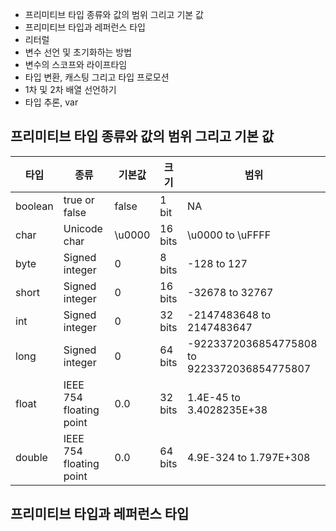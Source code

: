 * 프리미티브 타입 종류와 값의 범위 그리고 기본 값
* 프리미티브 타입과 레퍼런스 타입
* 리터럴
* 변수 선언 및 초기화하는 방법
* 변수의 스코프와 라이프타임
* 타입 변환, 캐스팅 그리고 타입 프로모션
* 1차 및 2차 배열 선언하기
* 타입 추론, var

## 프리미티브 타입 종류와 값의 범위 그리고 기본 값
|타입|종류|기본값|크기|범위|
|--------|-------|--------|-------|--------|
|boolean|true or false|false|1 bit|NA|
|char|Unicode char|\u0000|16 bits|\u0000 to \uFFFF|
|byte|Signed integer|0|8 bits|-128 to 127|
|short|Signed integer|0|16 bits|-32678 to 32767|
|int|Signed integer|0|32 bits|-2147483648 to 2147483647|
|long|Signed integer|0|64 bits|-9223372036854775808 to 9223372036854775807|
|float|IEEE 754 floating point|0.0|32 bits|1.4E-45 to 3.4028235E+38|
|double|IEEE 754 floating point|0.0|64 bits|4.9E-324 to 1.797E+308|

## 프리미티브 타입과 레퍼런스 타입
